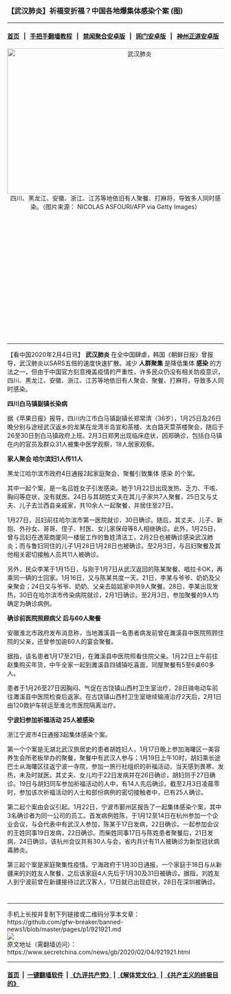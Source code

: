 ### 【武汉肺炎】祈福变折福？中国各地爆集体感染个案 (图)
------------------------

#### [首页](https://github.com/gfw-breaker/banned-news1/blob/master/README.md) &nbsp;&nbsp;|&nbsp;&nbsp; [手把手翻墙教程](https://github.com/gfw-breaker/guides/wiki) &nbsp;&nbsp;|&nbsp;&nbsp; [禁闻聚合安卓版](https://github.com/gfw-breaker/bn-android) &nbsp;&nbsp;|&nbsp;&nbsp; [网门安卓版](https://github.com/oGate2/oGate) &nbsp;&nbsp;|&nbsp;&nbsp; [神州正道安卓版](https://github.com/SzzdOgate/update) 



<div class="article_right" style="fone-color:#000">
 <p style="text-align:center">
  <img alt="武汉肺炎" src="https://img3.secretchina.com/pic/2020/2-4/p2619971a668629837-ss.jpg" style="height:337px; width:600px"/>
  <br>
   四川、黑龙江、安徽、浙江、江苏等地依旧有人聚餐、打麻将，导致多人同时感染。（图片来源： NICOLAS ASFOURI/AFP via Getty Images）
   <span id="hideid" name="hideid" style="color:red;display:none;">
    <span href="https://www.secretchina.com">
    </span>
   </span>
  </br>
 </p>
 <div id="txt-mid1-t21-2017">
  <ins class="adsbygoogle" data-ad-client="ca-pub-1276641434651360" data-ad-slot="2451032099" style="display:inline-block;width:336px;height:280px">
  </ins>
  

---


  </div>
 </div>
 <p>
  【看中国2020年2月4日讯】
  <strong>
   <span href="https://www.secretchina.com/news/gb/tag/武汉肺炎" target="_blank">
    武汉肺炎
   </span>
  </strong>
  在全中国肆虐，韩国《朝鲜日报》曾报导，武汉肺炎以SARS五倍的速度快速扩散。减少
  <strong>
   人群聚集
  </strong>
  是降低集体
  <strong>
   感染
  </strong>
  的方法之一，但由于中国官方刻意掩盖疫情的严重性，许多民众仍没有相关防疫意识，四川、黑龙江、安徽、浙江、江苏等地依旧有人聚会、聚餐、打麻将，导致多人同时感染。
  <span id="hideid" name="hideid" style="color:red;display:none;">
   <span href="https://www.secretchina.com">
   </span>
  </span>
 </p>
 <p>
  <strong>
   四川白马镇副镇长染病
  </strong>
 </p>
 <p>
  据《苹果日报》报导，四川内江市白马镇副镇长郑常清（36岁），1月25日及26日晚分别与途经武汉返乡的龙某在龙湾半岛宣和茶楼、太白路天萱茶楼聚会，随后于26至30日到白马镇政府上班。2月3日郑男出现临床症状，因郑确诊，包括白马镇在内的官员及群众31人被集中医学观察，18人居家观察。
 </p>
 <p>
  <strong>
   家人聚会 哈尔滨妇1人传11人
  </strong>
 </p>
 <p>
  黑龙江哈尔滨市政府4日通报2起家庭聚会、聚餐引致集体
  <span href="https://www.secretchina.com/news/gb/tag/感染" target="_blank">
   感染
  </span>
  的个案。
 </p>
 <p>
  其中一起个案，是一名吕姓女子引发感染。她于1月22日出现发热、乏力、干咳、胸闷等症状，没有就医。24日与其胡姓丈夫在其儿子家共7人聚餐，25日又与丈夫、儿子去兰西县亲戚家，共10余人一起聚餐，并居住至27日。
 </p>
 <p>
  1月27日，吕妇前往哈尔滨市第一医院就诊，30日确诊。随后，其丈夫、儿子、新抱、外孙女、哥哥、侄子、村医、女儿家保母等8人相继确诊。此外，1月25日，曾与吕妇在透笼商厦同一楼层工作的鲁姓清洁工，2月2日也被确诊感染武汉肺炎；而与鲁妇同住的儿子1月28日1月28日也被确诊。至2月3日，与吕妇聚餐及其他相关密切接触人员共11人被确诊。
 </p>
 <p>
  另外，民众李某于1月15日，与刚于1月7日从武汉返回的陈某聚餐、唱拉卡OK，再乘同一辆的士回家。1月16日，又与陈某共度一天。21日，李某与爷爷、奶奶及父亲聚会；24日又与爷爷、奶奶、父亲去姑姑家中共9人聚餐。28日，李某出现发热，30日在哈尔滨市传染病院就诊，2月1日确诊。至2月3日，参加聚餐的9人均确定为确诊病例。
 </p>
 <p>
  <strong>
   确诊前医院照顾病父 后与60人聚餐
  </strong>
 </p>
 <p>
  安徽淮北市政府发布消息称，当地濉溪县一名患者病发前曾在濉溪县中医院照顾住院的父亲，还曾参加逾60人的宴会聚餐。
 </p>
 <p>
  据指，该名患者1月17至21日，在濉溪县中医院照看住院父亲。1月22日上午前往赵集购买年货，中午全家一起到濉溪县四铺镇吃喜面，同屋聚餐有5至6桌60多人。
 </p>
 <p>
  患者于1月26至27日因胸闷、气促在古饶镇山西村卫生室治疗，28日骑电动车前往濉溪县中医院检查后返家。在古饶镇山西村卫生室继续输液治疗2天后，2月1日由120救护车转运至淮北市医院隔离治疗。
 </p>
 <p>
  <strong>
   宁波妇参加祈福活动 25人被感染
  </strong>
 </p>
 <p>
  浙江宁波市4日通报3起集体感染个案。
 </p>
 <p>
  第一个个案是无湖北武汉旅居史的患者胡姓妇人，1月17日晚上参加海曙区一美容养生会所老板举办的聚餐，聚餐中有武汉人参与；1月19日上午10时，胡妇乘长途巴士从海曙区往返宁波一寺院，参加一旅行社组织的祈福活动，当天感到畏寒、发热，未及时就医。其丈夫、女儿均于22日发病并在26日确诊，胡妇则于27日确诊。19日与胡妇同车参加祈福活动的人中，有14人先后确诊。截至2月3日凌晨零时，参加该次祈福活动的人士和部份病例的密切接触者中，已有25人确诊。
 </p>
 <p>
  第二起个案由会议引起。1月22日，宁波市鄞州区报告了一起集体感染个案，其中3名确诊者为同一公司的员工。首发病例姓陈，于1月12至14日在杭州参加一个企业会议，与会代表中有武汉人参加，陈某于17日发病，22日确诊。一起参加会议的王姓同事19日发病，22日确诊。而柴姓同事17日与陈姓患者聚餐后，21日发病，24日确诊。该杭州会议共有30人与会，省内共计有11人被确诊为新型冠状病毒肺炎。
 </p>
 <p>
  第三起个案是家庭聚集性疫情。宁海政府于1月30日通报，一个家庭于18日与从新疆来的刘姓友人聚餐，之后该家庭4人先后于1月30及31日被确诊。据指，刘姓友人到宁波前曾在新疆接待过武汉客人，17日就已出现症状，28日在深圳被确诊。
  <center>
   <div>
    <div id="txt-mid2-t22-2017" style="display: block;  max-height: 351px;  overflow: hidden;">
     <div id="SC-21xxx">
     </div>
     <ins class="adsbygoogle" data-ad-client="ca-pub-1276641434651360" data-ad-format="auto" data-ad-slot="4301710469" data-full-width-responsive="true" style="display:block">
     </ins>
    </div>
   </div>
  </center>
  <div style="padding-top:12px;">
  </div>
 </p>
</div>

<hr/>
手机上长按并复制下列链接或二维码分享本文章：<br/>
https://github.com/gfw-breaker/banned-news1/blob/master/pages/p1/921921.md <br/>
<a href='https://github.com/gfw-breaker/banned-news1/blob/master/pages/p1/921921.md'><img src='https://github.com/gfw-breaker/banned-news1/blob/master/pages/p1/921921.md.png'/></a> <br/>
原文地址（需翻墙访问）：https://www.secretchina.com/news/gb/2020/02/04/921921.html


------------------------
#### [首页](https://github.com/gfw-breaker/banned-news1/blob/master/README.md) &nbsp;|&nbsp; [一键翻墙软件](https://github.com/gfw-breaker/nogfw/blob/master/README.md) &nbsp;| [《九评共产党》](https://github.com/gfw-breaker/9ping.md/blob/master/README.md#九评之一评共产党是什么) | [《解体党文化》](https://github.com/gfw-breaker/jtdwh.md/blob/master/README.md) | [《共产主义的终极目的》](https://github.com/gfw-breaker/gczydzjmd.md/blob/master/README.md)


<img src='http://gfw-breaker.win/banned-news/pages/p1/921921.md' width='0px' height='0px'/>